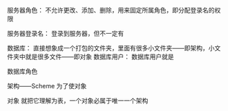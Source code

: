 服务器角色：
  不允许更改、添加、删除，用来固定所属角色，即分配登录名的权限
 
服务器登录名：
	登录到服务器，但不一定有
 
数据库：
	直接想象成一个打包的文件夹，里面有很多小文件夹——即架构，小文件夹中就是很多文件——即对象
数据库用户：
	数据库用户就是
 
数据库角色
 
架构——Scheme
	为了使对象
 
对象
	就把它理解为表，一个对象必属于唯一一个架构
